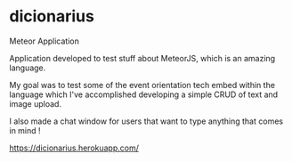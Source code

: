 # dicionarius
Meteor Application 

Application developed to test stuff about MeteorJS, which is an amazing language.

My goal was to test some of the event orientation tech embed within the language which I've accomplished developing a simple CRUD of text and image upload.

I also made a chat window for users that want to type anything that comes in mind !

https://dicionarius.herokuapp.com/
